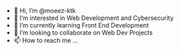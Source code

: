 - 👋 Hi, I’m @moeez-ktk
- 👀 I’m interested in Web Development and Cybersecurity
- 🌱 I’m currently learning Front End Development
- 💞️ I’m looking to collaborate on Web Dev Projects
- 📫 How to reach me ...

<!---
moeez-ktk/moeez-ktk is a ✨ special ✨ repository because its `README.md` (this file) appears on your GitHub profile.
You can click the Preview link to take a look at your changes.
--->
